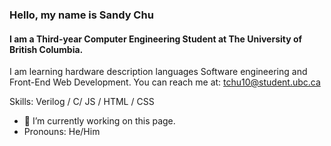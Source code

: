 ### Hello, my name is Sandy Chu
#### I am a Third-year Computer Engineering Student at The University of British Columbia.
I am learning hardware description languages Software engineering and Front-End Web Development.
You can reach me at: tchu10@student.ubc.ca

Skills: Verilog / C/ JS / HTML / CSS


- 🔭 I’m currently working on this page.
- Pronouns: He/Him
